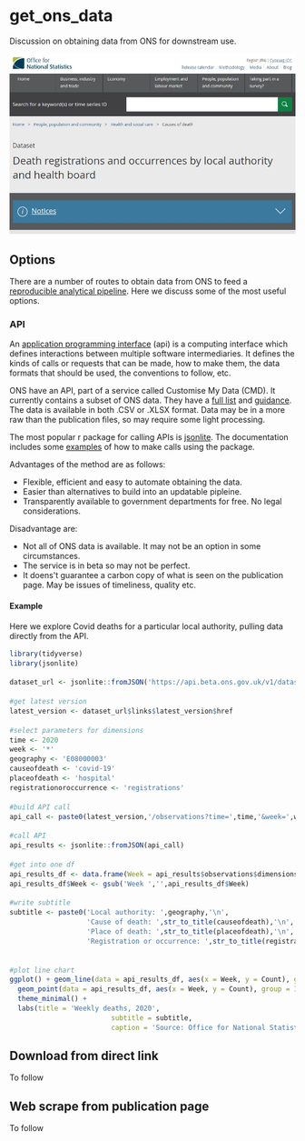 # get_ons_data
Discussion on obtaining data from ONS for downstream use.

![ons_screenshot](https://github.com/DataS-DHSC/get_ons_data/blob/master/ons_screenshot.jpeg)

## Options

There are a number of routes to obtain data from ONS to feed a [reproducible analytical pipeline](https://ukgovdatascience.github.io/rap-website/). Here we discuss some of the most useful options.

### API 

An [application programming interface](https://en.wikipedia.org/wiki/Application_programming_interface) (api) is a computing interface which defines interactions between multiple software intermediaries. It defines the kinds of calls or requests that can be made, how to make them, the data formats that should be used, the conventions to follow, etc.

ONS have an API, part of a service called Customise My Data (CMD). It currently contains a subset of ONS data. They have a [full list](https://onsdigital.github.io/dp-prototypes/prototypes/cmd-dataset-list/index.html) and [guidance](https://developer.beta.ons.gov.uk/). The data is available in both .CSV or .XLSX format. Data may be in a more raw than the publication files, so may require some light processing. 

The most popular r package for calling APIs is [jsonlite](https://cran.r-project.org/web/packages/jsonlite/index.html). The documentation includes some [examples](https://cran.r-project.org/web/packages/jsonlite/vignettes/json-apis.html) of how to make calls using the package.

Advantages of the method are as follows:
- Flexible, efficient and easy to automate obtaining the data. 
- Easier than alternatives to build into an updatable pipleine. 
- Transparently available to government departments for free. No legal considerations.

Disadvantage are:
- Not all of ONS data is available. It may not be an option in some circumstances.
- The service is in beta so may not be perfect.
- It doens't guarantee a carbon copy of what is seen on the publication page. May be issues of timeliness, quality etc.

#### Example
Here we explore Covid deaths for a particular local authority, pulling data directly from the API.

``` r
library(tidyverse)
library(jsonlite)

dataset_url <- jsonlite::fromJSON('https://api.beta.ons.gov.uk/v1/datasets/weekly-deaths-local-authority')

#get latest version
latest_version <- dataset_url$links$latest_version$href

#select parameters for dimensions
time <- 2020
week <- '*'
geography <- 'E08000003'
causeofdeath <- 'covid-19'
placeofdeath <- 'hospital'
registrationoroccurrence <- 'registrations'

#build API call
api_call <- paste0(latest_version,'/observations?time=',time,'&week=',week,'&geography=',geography,'&causeofdeath=',causeofdeath,'&placeofdeath=',placeofdeath,'&registrationoroccurrence=',registrationoroccurrence)

#call API
api_results <- jsonlite::fromJSON(api_call)

#get into one df
api_results_df <- data.frame(Week = api_results$observations$dimensions$week$label, Count = as.numeric(api_results$observations$observation))
api_results_df$Week <- gsub('Week ','',api_results_df$Week)

#write subtitle
subtitle <- paste0('Local authority: ',geography,'\n',
                   'Cause of death: ',str_to_title(causeofdeath),'\n',
                   'Place of death: ',str_to_title(placeofdeath),'\n',
                   'Registration or occurrence: ',str_to_title(registrationoroccurrence))


#plot line chart
ggplot() + geom_line(data = api_results_df, aes(x = Week, y = Count), group = 1) + 
  geom_point(data = api_results_df, aes(x = Week, y = Count), group = 1) + 
  theme_minimal() + 
  labs(title = 'Weekly deaths, 2020', 
                         subtitle = subtitle, 
                         caption = 'Source: Office for National Statistics API')
```

## Download from direct link
To follow

## Web scrape from publication page
To follow
